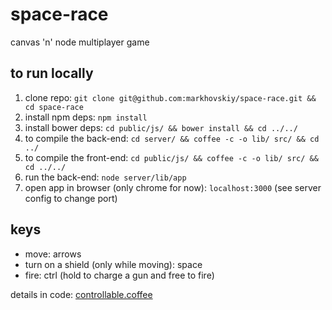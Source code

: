 # space-race

canvas 'n' node multiplayer game

## to run locally

1. clone repo: `git clone git@github.com:markhovskiy/space-race.git && cd space-race`
2. install npm deps: `npm install`
3. install bower deps: `cd public/js/ && bower install && cd ../../`
4. to compile the back-end: `cd server/ && coffee -c -o lib/ src/ && cd ../`
5. to compile the front-end: `cd public/js/ && coffee -c -o lib/ src/ && cd ../../`
6. run the back-end: `node server/lib/app`
7. open app in browser (only chrome for now): `localhost:3000` (see server config to change port)

## keys

- move: arrows
- turn on a shield (only while moving): space
- fire: ctrl (hold to charge a gun and free to fire)

details in code: [controllable.coffee](/public/js/src/behaviors/controllable.coffee)
